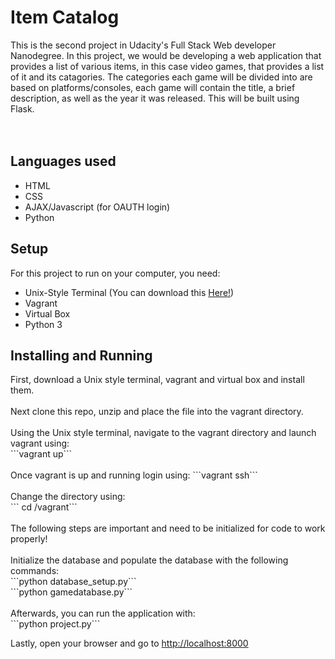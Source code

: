<h1>Item Catalog</h1> 
This is the second project in Udacity's Full Stack Web developer Nanodegree. In this project, we 
would be developing a web application that provides a list of various items, in this case video
games, that provides a list of it and its catagories. The categories each game will be divided into are based on platforms/consoles, each game will contain the title, a brief description, as well as the year it was released.  This will be built using Flask.
<br>
<br>
<br>
<h2>Languages used</h2>
<ul>
  <li>HTML</li>
  <li>CSS</li>
  <li>AJAX/Javascript (for OAUTH login)</li>
  <li>Python</li>
</ul>

<h2>Setup</h2>
For this project to run on your computer, you need: 
<ul>
  <li>Unix-Style Terminal (You can download this <a href="https://git-scm.com/downloads">Here!</a>)</li>
  <li>Vagrant</li>
  <li>Virtual Box</li>
  <li>Python 3</li> 
  </ul>

<h2>Installing and Running</h2>
First, download a Unix style terminal, vagrant and virtual box and install them.<br>
<br>
Next clone this repo, unzip and place the file into the vagrant directory. <br>
<br>
Using the Unix style terminal, navigate to the vagrant directory and launch vagrant using:<br>
```vagrant up```<br>
<br>
Once vagrant is up and running login using:
```vagrant ssh```<br>
<br>
Change the directory using:<br>
``` cd /vagrant```<br>
<br>
The following steps are important and need to be initialized for code to work properly! <br>
<br>
Initialize the database and populate the database with the following commands: <br>
```python database_setup.py```<br>
```python gamedatabase.py```<br>
<br>
Afterwards, you can run the application with: <br>
```python project.py```<br>

Lastly, open your browser and go to  <a href="http://localhost:8000">http://localhost:8000</a>
